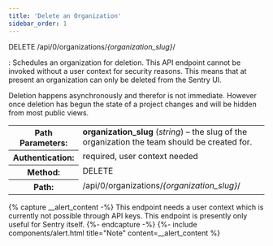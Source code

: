 ```yaml
---
title: 'Delete an Organization'
sidebar_order: 1
---
```


DELETE /api/0/organizations/_{organization_slug}_/

: Schedules an organization for deletion. This API endpoint cannot be invoked without a user context for security reasons. This means that at present an organization can only be deleted from the Sentry UI.

  Deletion happens asynchronously and therefor is not immediate. However once deletion has begun the state of a project changes and will be hidden from most public views.

  <table class="table"><tbody valign="top"><tr><th>Path Parameters:</th><td><strong>organization_slug</strong> (<em>string</em>) – the slug of the organization the team should be created for.</td></tr><tr><th>Authentication:</th><td>required, user context needed</td></tr><tr><th>Method:</th><td>DELETE</td></tr><tr><th>Path:</th><td>/api/0/organizations/<em>{organization_slug}</em>/</td></tr></tbody></table>

  {% capture __alert_content -%}
  This endpoint needs a user context which is currently not possible through API keys. This endpoint is presently only useful for Sentry itself.
  {%- endcapture -%}
  {%- include components/alert.html
    title="Note"
    content=__alert_content
  %}
